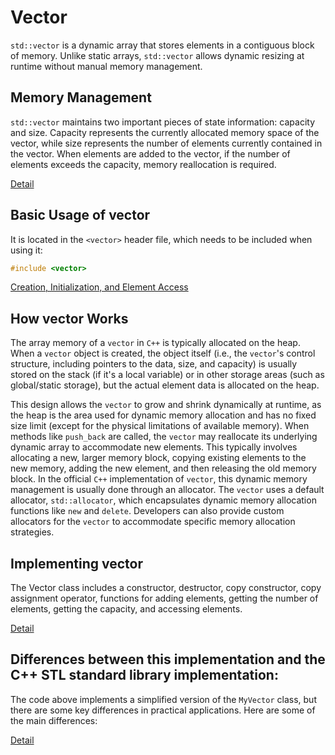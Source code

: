 # Vector

`std::vector` is a dynamic array that stores elements in a contiguous block of memory. Unlike static arrays, `std::vector` allows dynamic resizing at runtime without manual memory management.

## Memory Management

`std::vector` maintains two important pieces of state information: capacity and size. Capacity represents the currently allocated memory space of the vector, while size represents the number of elements currently contained in the vector. When elements are added to the vector, if the number of elements exceeds the capacity, memory reallocation is required.

[Detail](MemoryManagement.md)

## Basic Usage of vector

It is located in the `<vector>` header file, which needs to be included when using it:

```c++
#include <vector>
```

[Creation, Initialization, and Element Access](basic.cpp)

## How vector Works

The array memory of a `vector` in `C++` is typically allocated on the heap. When a `vector` object is created, the object itself (i.e., the `vector`'s control structure, including pointers to the data, size, and capacity) is usually stored on the stack (if it's a local variable) or in other storage areas (such as global/static storage), but the actual element data is allocated on the heap.

This design allows the `vector` to grow and shrink dynamically at runtime, as the heap is the area used for dynamic memory allocation and has no fixed size limit (except for the physical limitations of available memory). When methods like `push_back` are called, the `vector` may reallocate its underlying dynamic array to accommodate new elements. This typically involves allocating a new, larger memory block, copying existing elements to the new memory, adding the new element, and then releasing the old memory block. In the official `C++` implementation of `vector`, this dynamic memory management is usually done through an allocator. The `vector` uses a default allocator, `std::allocator`, which encapsulates dynamic memory allocation functions like `new` and `delete`. Developers can also provide custom allocators for the `vector` to accommodate specific memory allocation strategies.

## Implementing vector

The Vector class includes a constructor, destructor, copy constructor, copy assignment operator, functions for adding elements, getting the number of elements, getting the capacity, and accessing elements.

[Detail](Implementation.md)

## Differences between this implementation and the C++ STL standard library implementation:

The code above implements a simplified version of the `MyVector` class, but there are some key differences in practical applications. Here are some of the main differences:

[Detail](Differences.md)

